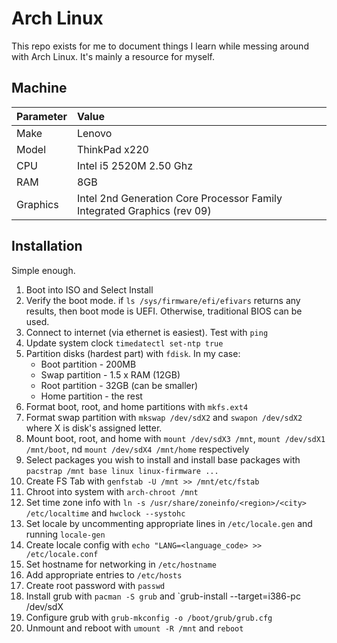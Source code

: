 # Arch Linux

This repo exists for me to document things I learn while messing around with Arch Linux. It's mainly a resource for myself.

## Machine
| Parameter | Value |
| :---      | :---  |
| Make | Lenovo |
| Model | ThinkPad x220 |
| CPU | Intel i5 2520M 2.50 Ghz |
| RAM | 8GB |
| Graphics | Intel 2nd Generation Core Processor Family Integrated Graphics (rev 09) |

## Installation
Simple enough.

1. Boot into ISO and Select Install
2. Verify the boot mode. if `ls /sys/firmware/efi/efivars` returns any results, then boot mode is UEFI. Otherwise, traditional BIOS can be used.
3. Connect to internet (via ethernet is easiest). Test with `ping`
4. Update system clock `timedatectl set-ntp true`
5. Partition disks (hardest part) with `fdisk`. In my case:
    * Boot partition - 200MB
    * Swap partition - 1.5 x RAM (12GB)
    * Root partition - 32GB (can be smaller)
    * Home partition - the rest
6. Format boot, root, and home partitions with `mkfs.ext4`
7. Format swap partition with `mkswap /dev/sdX2` and `swapon /dev/sdX2` where X is disk's assigned letter.
8. Mount boot, root, and home with `mount /dev/sdX3 /mnt`, `mount /dev/sdX1 /mnt/boot`, nd `mount /dev/sdX4 /mnt/home` respectively
9. Select packages you wish to install and install base packages with `pacstrap /mnt base linux linux-firmware ...`
10. Create FS Tab with `genfstab -U /mnt >> /mnt/etc/fstab`
11. Chroot into system with `arch-chroot /mnt`
12. Set time zone info with `ln -s /usr/share/zoneinfo/<region>/<city> /etc/localtime` and `hwclock --systohc`
13. Set locale by uncommenting appropriate lines in `/etc/locale.gen` and running `locale-gen`
14. Create locale config with `echo "LANG=<language_code> >> /etc/locale.conf`
15. Set hostname for networking in `/etc/hostname`
16. Add appropriate entries to `/etc/hosts`
17. Create root password with `passwd`
18. Install grub with `pacman -S grub` and `grub-install --target=i386-pc /dev/sdX
19. Configure grub with `grub-mkconfig -o /boot/grub/grub.cfg`
20. Unmount and reboot with `umount -R /mnt` and `reboot`
